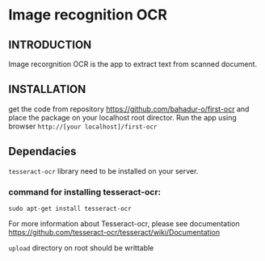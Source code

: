 
# Image recognition OCR

## INTRODUCTION

Image recorgnition OCR is the app to extract text from scanned document.

## INSTALLATION

get the code from repository https://github.com/bahadur-o/first-ocr and place the package on your localhost root director.
Run the app using browser ``http://[your localhost]/first-ocr``
## Dependacies


`tesseract-ocr` library need to be installed on your server.

### command for installing tesseract-ocr:
```
sudo apt-get install tesseract-ocr
```
For more information about Tesseract-ocr, please see documentation https://github.com/tesseract-ocr/tesseract/wiki/Documentation

`upload` directory on root should be writtable